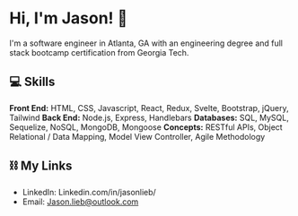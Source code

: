 # Hi, I'm Jason! 👋

I'm a software engineer in Atlanta, GA with an engineering degree and full stack bootcamp certification from Georgia Tech.

## 💻 Skills
**Front End:**
HTML, CSS, Javascript, React, Redux, Svelte, Bootstrap, jQuery, Tailwind
**Back End:**
Node.js, Express, Handlebars
**Databases:**
SQL, MySQL, Sequelize, NoSQL, MongoDB, Mongoose
**Concepts:**
RESTful APIs, Object Relational / Data Mapping, Model View Controller, Agile Methodology
<!-- ### Misc
Jest -->

## ⛓ My Links

* LinkedIn: Linkedin.com/in/jasonlieb/
* Email: Jason.lieb@outlook.com
<!-- * Portfolio: -->
<!--  ✉️-->

<!--


- 🔭 I’m currently working on ...
- 🌱 I’m currently learning ...
- 👯 I’m looking to collaborate on ...
- 🤔 I’m looking for help with ...
- 💬 Ask me about ...
- 📫 How to reach me: ...
- 😄 Pronouns: ...
- ⚡ Fun fact: ...
-->
